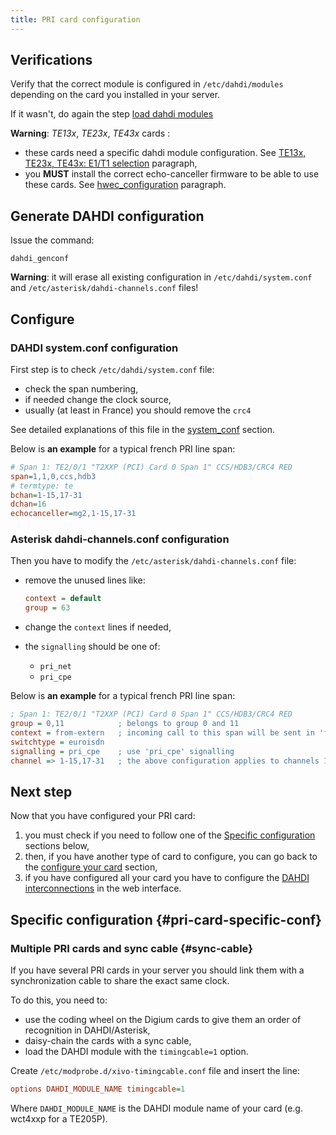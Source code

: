 ```yaml
---
title: PRI card configuration
---
```


## Verifications

Verify that the correct module is configured in `/etc/dahdi/modules` depending on the card you
installed in your server.

If it wasn't, do again the step [load dahdi modules](/uc-doc/administration/hardware/load_modules)

**Warning**: _TE13x_, _TE23x_, _TE43x_ cards :

- these cards need a specific dahdi module configuration. See
  [TE13x, TE23x, TE43x: E1/T1 selection](/uc-doc/administration/hardware/load_modules#dahdi-linemode-selection)
  paragraph,
- you **MUST** install the correct echo-canceller firmware to be able to use these cards. See
  [hwec_configuration](/uc-doc/administration/hardware/echo_canceller) paragraph.

## Generate DAHDI configuration

Issue the command:

    dahdi_genconf

**Warning**: it will erase all existing configuration in `/etc/dahdi/system.conf` and
`/etc/asterisk/dahdi-channels.conf` files!

## Configure

### DAHDI system.conf configuration

First step is to check `/etc/dahdi/system.conf` file:

- check the span numbering,
- if needed change the clock source,
- usually (at least in France) you should remove the `crc4`

See detailed explanations of this file in the
[system_conf](/uc-doc/administration/hardware/introduction) section.

Below is **an example** for a typical french PRI line span:

```ini
# Span 1: TE2/0/1 "T2XXP (PCI) Card 0 Span 1" CCS/HDB3/CRC4 RED
span=1,1,0,ccs,hdb3
# termtype: te
bchan=1-15,17-31
dchan=16
echocanceller=mg2,1-15,17-31
```

### Asterisk dahdi-channels.conf configuration

Then you have to modify the `/etc/asterisk/dahdi-channels.conf` file:

- remove the unused lines like:

  ```ini
  context = default
  group = 63
  ```

- change the `context` lines if needed,
- the `signalling` should be one of:
  - `pri_net`
  - `pri_cpe`

Below is **an example** for a typical french PRI line span:

```ini
; Span 1: TE2/0/1 "T2XXP (PCI) Card 0 Span 1" CCS/HDB3/CRC4 RED
group = 0,11            ; belongs to group 0 and 11
context = from-extern   ; incoming call to this span will be sent in 'from-extern' context
switchtype = euroisdn
signalling = pri_cpe    ; use 'pri_cpe' signalling
channel => 1-15,17-31   ; the above configuration applies to channels 1 to 15 and 17 to 31
```

## Next step

Now that you have configured your PRI card:

1. you must check if you need to follow one of the
   [Specific configuration](/uc-doc/administration/hardware/pri_configuration#pri-card-specific-conf)
   sections below,
2. then, if you have another type of card to configure, you can go back to the
   [configure your card](/uc-doc/administration/hardware/card_configuration) section,
3. if you have configured all your card you have to configure the
   [DAHDI interconnections](/uc-doc/administration/interconnections/introduction#interco-dahdi-conf)
   in the web interface.

## Specific configuration {#pri-card-specific-conf}

### Multiple PRI cards and sync cable {#sync-cable}

If you have several PRI cards in your server you should link them with a synchronization cable to
share the exact same clock.

To do this, you need to:

- use the coding wheel on the Digium cards to give them an order of recognition in DAHDI/Asterisk,
- daisy-chain the cards with a sync cable,
- load the DAHDI module with the `timingcable=1` option.

Create `/etc/modprobe.d/xivo-timingcable.conf` file and insert the line:

```ini
options DAHDI_MODULE_NAME timingcable=1
```

Where `DAHDI_MODULE_NAME` is the DAHDI module name of your card (e.g. wct4xxp for a TE205P).

